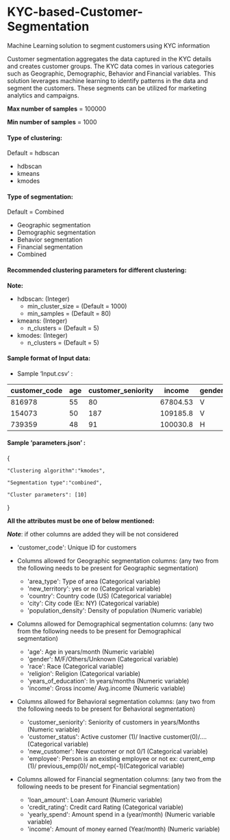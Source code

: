 # KYC-based-Customer-Segmentation
Machine Learning solution to segment customers using KYC information


Customer segmentation aggregates the data captured in the KYC details and creates customer groups. The KYC data comes in various categories such as Geographic, Demographic, Behavior and Financial variables.  This solution leverages machine learning to identify patterns in the data and segment the customers. These segments can be utilized for marketing analytics and campaigns.

**Max number of samples** = 100000

**Min number of samples** = 1000

#### **Type of clustering**: 
Default = hdbscan
-	hdbscan
-	kmeans
-	kmodes


#### **Type of segmentation**:
Default = Combined
-	Geographic segmentation
-	Demographic segmentation
-	Behavior segmentation
-	Financial segmentation
-	Combined

#### **Recommended clustering parameters for different clustering**:
**Note:** 
-	hdbscan: (Integer)
    -	min_cluster_size = (Default  = 1000)
    -	min_samples  = (Default = 80)
-	kmeans: (Integer)
    -	n_clusters = (Default  = 5)
-	kmodes: (Integer)
    -	n_clusters = (Default = 5)


#### **Sample format of Input data:**
-	Sample ‘Input.csv’ :


| customer_code | age         | customer_seniority | income      | gender      | customer_status |
| ----------- | ----------- | ---------------- | ----------- | ----------- | ------------- |
| 816978      | 55          | 80               | 67804.53    | V           | 1             |
| 154073      | 50          | 187              | 109185.8    | V           | 0             |
| 739359      | 48          | 91               | 100030.8    | H           | 1             |


#### **Sample ‘parameters.json’ :**
{

    "Clustering algorithm":"kmodes",
    
    "Segmentation type":"combined",
    
    "Cluster parameters": [10]
    
}


**All the attributes must be one of below mentioned:**

***Note***: if other columns are added they will be not considered

-	'customer_code': Unique ID for customers

-	Columns allowed for Geographic segmentation columns:
(any two from the following needs to be present for Geographic segmentation)
    -	'area_type': Type of area (Categorical variable)
    -	'new_territory': yes or no (Categorical variable)
    -	'country': Country code (US) (Categorical variable)
    -	'city': City code (Ex: NY) (Categorical variable)
    -	'population_density': Density of population (Numeric variable) 

-	Columns allowed for Demographical segmentation columns:
(any two from the following needs to be present for Demographical segmentation)
    -	'age': Age in years/month (Numeric variable)
    -	'gender': M/F/Others/Unknown (Categorical variable)
    -	'race': Race (Categorical variable)
    -	'religion': Religion (Categorical variable)
    -	'years_of_education': In years/months (Numeric variable)
    -	'income': Gross income/ Avg.income (Numeric variable)

-	Columns allowed for Behavioral segmentation columns:
(any two from the following needs to be present for Behavioral segmentation)
    -	'customer_seniority': Seniority of customers in years/Months (Numeric variable)
    -	'customer_status': Active customer (1)/ Inactive customer(0)/…. (Categorical variable)
    -	'new_customer': New customer or not 0/1 (Categorical variable)
    -	'employee': Person is an existing employee or not ex: current_emp (1)/ previous_emp(0)/ not_emp(-1)(Categorical variable)


-	Columns allowed for Financial segmentation columns:
(any two from the following needs to be present for Financial segmentation)
    -	'loan_amount': Loan Amount (Numeric variable)
    -	'credit_rating': Credit card Rating (Categorical variable)
    -	'yearly_spend': Amount spend in a (year/month) (Numeric variable variable)
    -	'income': Amount of money earned (Year/month) (Numeric variable)
